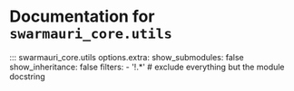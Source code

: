 # Documentation for `swarmauri_core.utils`

::: swarmauri_core.utils
    options.extra:
      show_submodules: false
      show_inheritance: false
      filters:
        - '!.*'  # exclude everything but the module docstring

